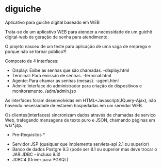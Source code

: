 # diguiche
Aplicativo para guiche digital baseado em WEB

Trata-se de um aplicativo WEB para atender a necessidade de um guichê digital-web de geração de senha para atendimento.

O projeto nasceu de um teste para aplicação de uma vaga de emprego e porque não se tornar público?!

Composto de 4 interfaces:

- Display: Exibe as senhas que são chamadas. -display.html
- Terminal: Para emissão de senhas.  -terminal.html
- Agente: Para chamar as senhas (mesas).  -agent.html
- Admin: Interface do administrador para criação de dispositivos e monitoramento. /adm/admin.jsp

As interfaces foram desenvolvidas em HTML+Javascript(JQuery-Ajax), não havendo necessidade de estarem hospedadas em um servidor WEB.

Os clientes(interfaces) sincronizam dados através de chamadas de serviço Web, trafegando mensagens de texto puro e JSON, chamando páginas em ws/*.jsp.

* Pre-Requisitos *

- Servidor JSP (qualquer que implemente servlets-api 2.1 ou superior)
- Banco de dados Postgre 9.3 (pode ser 8.1 ou superior mas deve trocar o JAR JDBC - incluso 9.3)
- JDBC4 (Driver para PGSQL)




